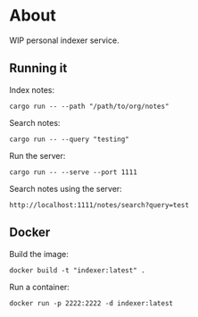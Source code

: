 # About

WIP personal indexer service.

## Running it

Index notes:

```
cargo run -- --path "/path/to/org/notes"
```

Search notes:

```
cargo run -- --query "testing"
```

Run the server:

```
cargo run -- --serve --port 1111
```

Search notes using the server:

```
http://localhost:1111/notes/search?query=test
```

## Docker

Build the image:

```
docker build -t "indexer:latest" .
```

Run a container:

```
docker run -p 2222:2222 -d indexer:latest
```
